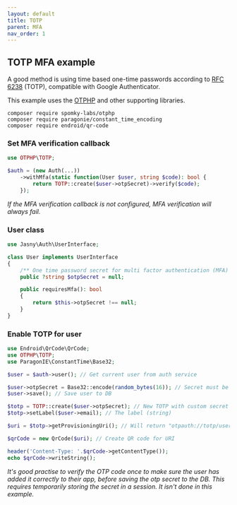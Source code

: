 ```yaml
---
layout: default
title: TOTP
parent: MFA
nav_order: 1
---
```


TOTP MFA example
---

A good method is using time based one-time passwords according to [RFC 6238](http://tools.ietf.org/html/rfc6238) (TOTP),
compatible with Google Authenticator.

This example uses the [OTPHP](https://github.com/Spomky-Labs/otphp) and other supporting libraries.

```
composer require spomky-labs/otphp
composer require paragonie/constant_time_encoding
composer require endroid/qr-code
```

### Set MFA verification callback

```php
use OTPHP\TOTP;

$auth = (new Auth(...))
    ->withMfa(static function(User $user, string $code): bool {
        return TOTP::create($user->otpSecret)->verify($code);
    });
```

_If the MFA verification callback is not configured, MFA verification will always fail._

### User class

```php
use Jasny\Auth\UserInterface;

class User implements UserInterface
{
    /** One time password secret for multi factor authentication (MFA) */
    public ?string $otpSecret = null;

    public requiresMfa(): bool
    {
        return $this->otpSecret !== null;
    }
}
```

### Enable TOTP for user

```php
use Endroid\QrCode\QrCode;
use OTPHP\TOTP;
use ParagonIE\ConstantTime\Base32;

$user = $auth->user(); // Get current user from auth service

$user->otpSecret = Base32::encode(random_bytes(16)); // Secret must be base32 encoded
$user->save(); // Save user to DB

$totp = TOTP::create($user->otpSecret); // New TOTP with custom secret
$totp->setLabel($user->email); // The label (string)

$uri = $totp->getProvisioningUri(); // Will return "otpauth://totp/user@example.com?secret=JBSWY3DPEHPK3PXP"

$qrCode = new QrCode($uri); // Create QR code for URI

header('Content-Type: '.$qrCode->getContentType());
echo $qrCode->writeString();
``` 

_It's good practise to verify the OTP code once to make sure the user has added it correctly to their app, before saving the otp secret to the DB. This requires temporarily storing the secret in a session. It isn't done in this example._
